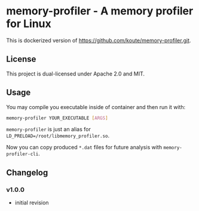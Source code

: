 # memory-profiler - A memory profiler for Linux

This is dockerized version of <https://github.com/koute/memory-profiler.git>.

## License

This project is dual-licensed under Apache 2.0 and MIT.

## Usage

You may compile you executable inside of container and then run it with:

```bash
memory-profiler YOUR_EXECUTABLE [ARGS]
```

`memory-profiler` is just an alias for `LD_PRELOAD=/root/libmemory_profiler.so`.

Now you can copy produced `*.dat` files for future analysis with `memory-profiler-cli`.

## Changelog

### v1.0.0

- initial revision
